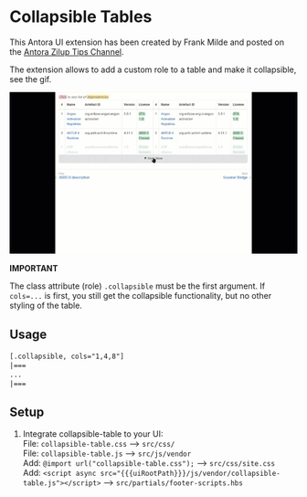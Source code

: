 # Collapsible Tables

This Antora UI extension has been created by Frank Milde and posted on the [Antora Zilup Tips Channel](  https://antora.zulipchat.com/#narrow/channel/282405-tips-.F0.9F.92.A1/topic/Collapsible.20tables).

The extension allows to add a custom role to a table and make it collapsible, see the gif.

![collapsible-tables](./collapsible-tables.gif)

**IMPORTANT**

The class attribute (role) `.collapsible` must be the first argument. If `cols=...` is first, you still get the collapsible functionality, but no other styling of the table.

## Usage

```asciidoc 
[.collapsible, cols="1,4,8"]
|===
...
|===
```

## Setup

1. Integrate collapsible-table to your UI:\
File: `collapsible-table.css` --> `src/css/`\
File: `collapsible-table.js` --> `src/js/vendor`\
Add: `@import url("collapsible-table.css");` --> `src/css/site.css`\
Add: `<script async src="{{{uiRootPath}}}/js/vendor/collapsible-table.js"></script>` --> `src/partials/footer-scripts.hbs`
